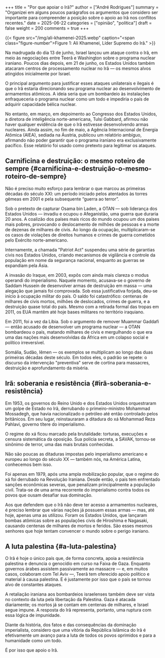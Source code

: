+++
title = "Por que apoiar o Irã?"
author = ["André Rodrigues"]
summary = "Organizei em alguns poucos parágrafos os argumentos que considero ser importante para compreender a posição sobre o apoio ao Irã nos conflitos recentes."
date = 2025-06-22
categories = ["opinião", "política"]
draft = false
weight = 200
comments = true
+++

{{< figure src="/img/ali-khamenei-2025.webp" caption="<span class=\"figure-number\">Figure 1: </span>Ali Khamenei, Líder Supremo do Irã." >}}

Na madrugada do dia 13 de junho, Israel lançou um ataque contra o Irã, em meio às negociações entre Teerã e Washington sobre o programa nuclear iraniano. Poucos dias depois, em 21 de junho, os Estados Unidos também atacaram centros de processamento nuclear no Irã — os mesmos alvos atingidos inicialmente por Israel.

O principal argumento para justificar esses ataques unilaterais e ilegais é que o Irã estaria direcionando seu programa nuclear ao desenvolvimento de armamentos atômicos. A ideia seria que um bombardeio às instalações enfraqueceria o programa nuclear como um todo e impediria o país de adquirir capacidade bélica nuclear.

No entanto, em março, em depoimento ao Congresso dos Estados Unidos, a diretora de inteligência norte-americana, Tulsi Gabbard, afirmou não haver qualquer evidência de que o Irã estivesse desenvolvendo armas nucleares. Ainda assim, no fim de maio, a Agência Internacional de Energia Atômica (AIEA), sediada na Áustria, publicou um relatório ambíguo, afirmando não poder garantir que o programa iraniano era exclusivamente pacífico. Esse relatório foi usado como pretexto para legitimar os ataques.


## Carnificina e destruição: o mesmo roteiro de sempre {#carnificina-e-destruição-o-mesmo-roteiro-de-sempre}

Não é preciso muito esforço para lembrar o que marcou as primeiras décadas do século XXI: um período iniciado pelos atentados às torres gêmeas em 2001 e pela subsequente “guerra ao terror”.

Sob o pretexto de capturar Osama bin Laden, a OTAN — sob liderança dos Estados Unidos — invadiu e ocupou o Afeganistão, uma guerra que duraria 20 anos. A coalizão dos países mais ricos do mundo ocupou um dos países mais pobres, provocando o deslocamento de milhões de pessoas e a morte de dezenas de milhares de civis. Ao longo da ocupação, multiplicaram-se os casos de violações de direitos humanos e crimes de guerra cometidos pelo Exército norte-americano.

Internamente, a chamada "Patriot Act" suspendeu uma série de garantias civis nos Estados Unidos, criando mecanismos de vigilância e controle da população em nome da segurança nacional, enquanto as guerras se expandiam pela Ásia.

A invasão do Iraque, em 2003, expôs com ainda mais clareza o modus operandi do imperialismo. Naquele momento, acusava-se o governo de Saddam Hussein de desenvolver armas de destruição em massa — uma alegação que jamais foi comprovada. Sob essa justificativa forjada, deu-se início à ocupação militar do país. O saldo foi catastrófico: centenas de milhares de civis mortos, milhões de deslocados, crimes de guerra, e a destruição quase total do país. Mesmo com a retirada formal das tropas em 2011, os EUA mantêm até hoje bases militares no território iraquiano.

Em 2011, foi a vez da Líbia. Sob o argumento de remover Muammar Gaddafi — então acusado de desenvolver um programa nuclear — a OTAN bombardeou o país, matando milhares de civis e mergulhando o que era uma das nações mais desenvolvidas da África em um colapso social e político irreversível.

Somália, Sudão, Iêmen — os exemplos se multiplicam ao longo das duas primeiras décadas deste século. Em todos eles, o padrão se repete: o discurso da intervenção "preventiva" serve de cortina para massacres, destruição e aprofundamento da miséria.


## Irã: soberania e resistência {#irã-soberania-e-resistência}

Em 1953, os governos do Reino Unido e dos Estados Unidos orquestraram um golpe de Estado no Irã, derrubando o primeiro-ministro Mohammad Mossadegh, que havia nacionalizado o petróleo até então controlado pelos britânicos. Em seu lugar, reinstauraram a ditadura do xá Mohammad Reza Pahlavi, governo títere do imperialismo.

O regime do xá ficou marcado pela brutalidade: torturas, execuções e censura sistemática da oposição. Sua polícia secreta, a SAVAK, tornou-se sinônimo de terror, uma das mais brutais conhecidas.

Não são poucas as ditaduras impostas pelo imperialismo americano e europeu ao longo do século XX — também nós, na América Latina, conhecemos bem isso.

Foi apenas em 1979, após uma ampla mobilização popular, que o regime do xá foi derrubado na Revolução Iraniana. Desde então, o país tem enfrentado sanções econômicas severas, que penalizam principalmente a população civil. Trata-se de uma arma recorrente do imperialismo contra todos os povos que ousam desafiar sua dominação.

Aos que defendem que o Irã não deve ter acesso a armamentos nucleares, é preciso lembrar que várias nações já possuem essas armas — mas, até hoje, apenas uma as utilizou. Foram os Estados Unidos, que lançaram bombas atômicas sobre as populações civis de Hiroshima e Nagasaki, causando centenas de milhares de mortos e feridos. São esses mesmos senhores que hoje tentam convencer o mundo sobre o perigo iraniano.


## A luta palestina {#a-luta-palestina}

O Irã é hoje o único país que, de forma concreta, apoia a resistência palestina e denuncia o genocídio em curso na Faixa de Gaza. Enquanto governos árabes assistem passivamente ao massacre — e, em muitos casos, colaboram com Tel Aviv —, Teerã tem oferecido apoio político e material à causa palestina. E é justamente por isso que o país se tornou alvo de constantes ataques.

A retaliação iraniana aos bombardeios israelenses também deve ser vista no contexto da luta pela libertação da Palestina. Gaza é atacada diariamente; os mortos já se contam em centenas de milhares, e Israel segue impune. A resposta do Irã representa, portanto, uma ruptura com essa lógica de impunidade.

Diante da história, dos fatos e das consequências da dominação imperialista, considero que uma vitória da República Islâmica do Irã é efetivamente um avanço para a luta de todos os povos oprimidos e para a humanidade como um todo.

É por isso que apoio o Irã.

